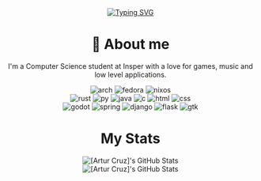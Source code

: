 <div align="center">
  <a href="https://git.io/typing-svg"><img src="https://readme-typing-svg.herokuapp.com?font=JetBrains+Mono&weight=600&size=40&pause=1000&color=F77821&center=true&vCenter=true&width=435&lines=Artur+Cruz" alt="Typing SVG" /></a>
</div>

<div align="center">
  <h1>🎸 About me</h1>
  <p>I'm a Computer Science student at Insper with a love for games, music and low level applications.</p>
  <p></p>
</div>

<div align="center">
  <img alt="arch" src="https://img.shields.io/badge/arch-%231793D1?style=for-the-badge&logo=archlinux&logoColor=white">
  <img alt="fedora" src="https://img.shields.io/badge/fedora-%2351A2DA?style=for-the-badge&logo=fedora&logoColor=white">
  <img alt="nixos" src="https://img.shields.io/badge/NixOS-%235277C3?style=for-the-badge&logo=nixos&logoColor=white">
</div>

<div align="center">
  <img alt="rust" src="https://img.shields.io/badge/rust-brown?style=for-the-badge&logo=rust&logoColor=white">
  <img alt="py" src="https://img.shields.io/badge/python-blue?style=for-the-badge&logo=python&logoColor=white">
  <img alt="java" src="https://img.shields.io/badge/java-red?style=for-the-badge&logo=openjdk&logoColor=red&color=white">
  <img alt="c" src="https://img.shields.io/badge/C-grey?style=for-the-badge&logo=c&logoColor=white">
  <img alt="html" src="https://img.shields.io/badge/html-%23E34F26?style=for-the-badge&logo=html5&logoColor=white">
  <img alt="css" src="https://img.shields.io/badge/css-%231572B6?style=for-the-badge&logo=css3&logoColor=white">
</div>

<div align="center">
  <img alt="godot" src="https://img.shields.io/badge/godot-%23478CBF?style=for-the-badge&logo=godotengine&logoColor=white">
  <img alt="spring" src="https://img.shields.io/badge/Spring-%236DB33F?style=for-the-badge&logo=spring&logoColor=white">
  <img alt="django" src="https://img.shields.io/badge/django-%23092E20?style=for-the-badge&logo=django&logoColor=white">
  <img alt="flask" src="https://img.shields.io/badge/flask-%23000000?style=for-the-badge&logo=flask&logoColor=white">
  <img alt="gtk" src="https://img.shields.io/badge/gtk-%237FE719?style=for-the-badge&logo=gtk&logoColor=white">
</div>

<div align="center">
  <h1> My Stats </h1>
</div>

<div align="center">
    <img src="https://top-languages-one.vercel.app/api/top-langs/?username=arturacruz&exclude_repo=musicmeter-back,musicmeter-front,top-languages,dotfiles,rustlings&theme=gruvbox&show_icons=true&hide_border=true&layout=compact&size_weight=0.25&count_weight=0.75" alt="[Artur Cruz]'s GitHub Stats"/>
</div>

<div align="center">
    <img src="http://github-profile-summary-cards.vercel.app/api/cards/profile-details?username=arturacruz&theme=gruvbox" alt="[Artur Cruz]'s GitHub Stats"/>
</div>




